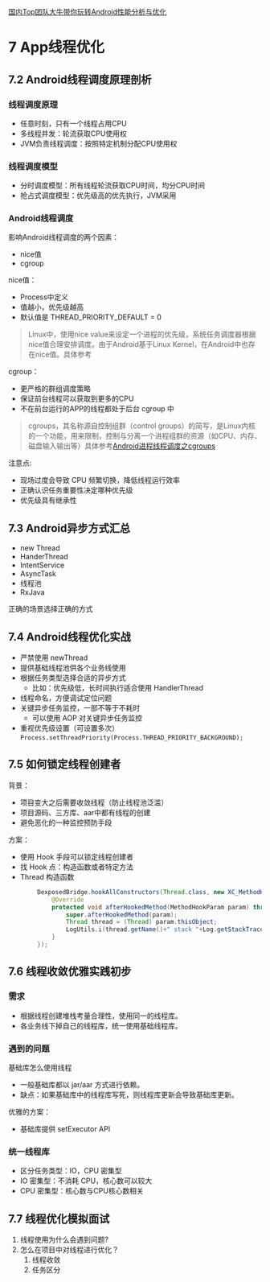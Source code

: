 [国内Top团队大牛带你玩转Android性能分析与优化](https://coding.imooc.com/class/308.html)

# 7 App线程优化

## 7.2 Android线程调度原理剖析

### 线程调度原理

- 任意时刻，只有一个线程占用CPU
- 多线程并发：轮流获取CPU使用权
- JVM负责线程调度：按照特定机制分配CPU使用权

### 线程调度模型

- 分时调度模型：所有线程轮流获取CPU时间，均分CPU时间
- 抢占式调度模型：优先级高的优先执行，JVM采用

### Android线程调度

影响Android线程调度的两个因素：

- nice值
- cgroup

nice值：

- Process中定义
- 值越小，优先级越高
- 默认值是 THREAD_PRIORITY_DEFAULT = 0

>Linux中，使用nice value来设定一个进程的优先级，系统任务调度器根据nice值合理安排调度。由于Android基于Linux Kernel，在Android中也存在nice值。具体参考[](https://droidyue.com/blog/2015/09/05/android-process-and-thread-schedule-nice/?droid_refer=series)

cgroup：

- 更严格的群组调度策略
- 保证前台线程可以获取到更多的CPU
- 不在前台运行的APP的线程都处于后台 cgroup 中

>cgroups，其名称源自控制组群（control groups）的简写，是Linux内核的一个功能，用来限制，控制与分离一个进程组群的资源（如CPU、内存、磁盘输入输出等）具体参考[Android进程线程调度之cgroups](https://droidyue.com/blog/2015/09/17/android-process-and-thread-schedule-cgroups/)

注意点:

- 现场过度会导致 CPU 频繁切换，降低线程运行效率
- 正确认识任务重要性决定哪种优先级
- 优先级具有继承性

## 7.3 Android异步方式汇总

- new Thread
- HanderThread
- IntentService
- AsyncTask
- 线程池
- RxJava

正确的场景选择正确的方式

## 7.4 Android线程优化实战

- 严禁使用 newThread
- 提供基础线程池供各个业务线使用
- 根据任务类型选择合适的异步方式
  - 比如：优先级低，长时间执行适合使用 HandlerThread
- 线程命名，方便调试定位问题
- 关键异步任务监控，一部不等于不耗时
  - 可以使用 AOP 对关键异步任务监控
- 重视优先级设置（可设置多次）`Process.setThreadPriority(Process.THREAD_PRIORITY_BACKGROUND);`

## 7.5 如何锁定线程创建者

背景：

- 项目变大之后需要收敛线程（防止线程池泛滥）
- 项目源码、三方库、aar中都有线程的创建
- 避免恶化的一种监控预防手段

方案：

- 使用 Hook 手段可以锁定线程创建者
- 找 Hook 点：构造函数或者特定方法
- Thread 构造函数

```java
        DexposedBridge.hookAllConstructors(Thread.class, new XC_MethodHook() {
            @Override
            protected void afterHookedMethod(MethodHookParam param) throws Throwable {
                super.afterHookedMethod(param);
                Thread thread = (Thread) param.thisObject;
                LogUtils.i(thread.getName()+" stack "+Log.getStackTraceString(new Throwable()));
            }
        });
```

## 7.6 线程收敛优雅实践初步

### 需求

- 根据线程创建堆栈考量合理性，使用同一的线程库。
- 各业务线下掉自己的线程库，统一使用基础线程库。

### 遇到的问题

基础库怎么使用线程

- 一般基础库都以 jar/aar 方式进行依赖。
- 缺点：如果基础库中的线程库写死，则线程库更新会导致基础库更新。

优雅的方案：

- 基础库提供 setExecutor API

### 统一线程库

- 区分任务类型：IO，CPU 密集型
- IO 密集型：不消耗 CPU，核心数可以较大
- CPU 密集型：核心数与CPU核心数相关

## 7.7 线程优化模拟面试

1. 线程使用为什么会遇到问题?
2. 怎么在项目中对线程进行优化？
   1. 线程收敛
   2. 任务区分
